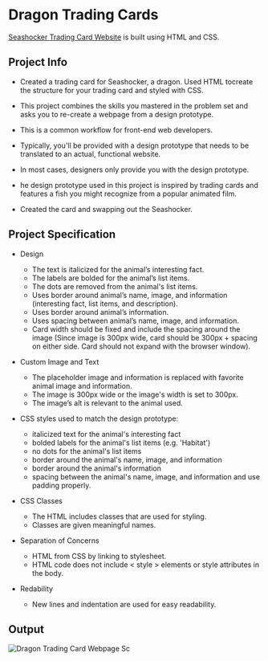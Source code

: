 # Dragon Trading Cards

[Seashocker Trading Card Website](https://chethanuc007.github.io/Animal-Trading-Cards/) is built using HTML and CSS.

## Project Info

* Created ​a ​trading ​card ​for Seashocker, a dragon. Used HTML ​to ​create ​the ​structure ​for ​your ​trading ​card and styled with ​CSS.

* This project combines the skills you mastered in the problem set and asks you to re-create a webpage from a design prototype.

* This is a common workflow for front-end web developers.

* Typically, you'll be provided with a design prototype that needs to be translated to an actual, functional website.

* In most cases, designers only provide you with the design prototype.

* he design prototype used in this project is inspired by trading cards and features a fish you might recognize from a popular animated film.
* Created the card and swapping out the Seashocker.

## Project Specification

* Design
    * The text is italicized for the animal’s interesting fact.
    * The labels are bolded for the animal’s list items.
    * The dots are removed from the animal's list items.
    * Uses border around animal’s name, image, and information (interesting fact, list items, and description).
    * Uses border around animal’s information.
    * Uses spacing between animal’s name, image, and information.
    * Card width should be fixed and include the spacing around the image (Since image is 300px wide, card should be 300px + spacing on either side. Card should not expand with the browser window).

* Custom Image and Text
    * The placeholder image and information is replaced with favorite animal image and information.
    * The image is 300px wide or the image's width is set to 300px.
    * The image’s alt is relevant to the animal used.

* CSS styles used to match the design prototype:
    * italicized text for the animal's interesting fact
    * bolded labels for the animal's list items (e.g. 'Habitat')
    * no dots for the animal's list items
    * border around the animal's name, image, and information
    * border around the animal's information
    * spacing between the animal's name, image, and information and use padding properly.

* CSS Classes
    * The HTML includes classes that are used for styling.
    * Classes are given meaningful names.

* Separation of Concerns
    * HTML from CSS by linking to stylesheet.
    * HTML code does not include < style > elements or style attributes in the body.

* Redability
    * New lines and indentation are used for easy readability.

## Output

![Dragon Trading Card Webpage Sc](https://i.imgur.com/k3uGszc.png)
